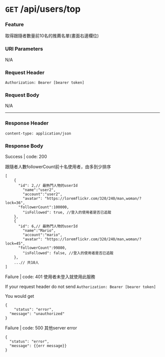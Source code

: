 # `GET` /api/users/top

### Feature

取得跟隨者數量前10名的推薦名單(畫面右邊欄位)

### URI Parameters

N/A

### Request Header

```
Authorization: Bearer [bearer token]
```

### Request Body

N/A

---

### Response Header

```
content-type: application/json
```

### Response Body

Success | code: 200 

跟隨者人數followerCount前十名使用者，由多到少排序

```
[
	{
	  "id": 2,// 最熱門人物的userId
		"name":"user2",
		"account":"user2",
		"avatar": "https://loremflickr.com/320/240/man,woman/?lock=36",
	  "followerCount":100000,
		"isFollowed": true, //登入的使用者是否已追蹤
	},
	{
	  "id": 6,// 最熱門人物的userId
		"name":"Mario",
		"account":"mario",
		"avatar": "https://loremflickr.com/320/240/man,woman/?lock=45",
	  "followerCount":99800,
		"isFollowed": false, //登入的使用者是否已追蹤
	},  
	...// 共10人	
]

```

Failure | code: 401 使用者未登入就使用此服務

If your request header do not send
`Authorization: Bearer [bearer token]`

You would get

```
{
	"status": "error",
  "message": "unauthorized"
}
```

Failure | code: 500 其他server error

```
{
  "status": "error",
  "message": {{err message}}
}
```